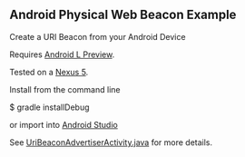 ## Android Physical Web Beacon Example

Create a URI Beacon from your Android Device

Requires [Android L Preview](http://developer.android.com/preview/index.html).

Tested on a [Nexus 5](http://www.google.com/nexus/5/).

Install from the command line

  $ gradle installDebug

or import into [Android Studio](https://developer.android.com/sdk/installing/studio.html)

See [UriBeaconAdvertiserActivity.java](app/src/main/java/com/megster/uribeacon/UriBeaconAdvertiserActivity.java) for more details.

